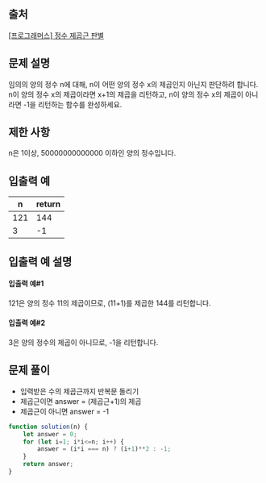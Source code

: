 ## 출처
[[프로그래머스] 정수 제곱근 판별](https://programmers.co.kr/learn/courses/30/lessons/12934)
## 문제 설명
임의의 양의 정수 n에 대해, n이 어떤 양의 정수 x의 제곱인지 아닌지 판단하려 합니다.
n이 양의 정수 x의 제곱이라면 x+1의 제곱을 리턴하고, n이 양의 정수 x의 제곱이 아니라면 -1을 리턴하는 함수를 완성하세요.

## 제한 사항
n은 1이상, 50000000000000 이하인 양의 정수입니다.
## 입출력 예
n	|return
-|-
121	|144
3	|-1
## 입출력 예 설명
#### 입출력 예#1
121은 양의 정수 11의 제곱이므로, (11+1)를 제곱한 144를 리턴합니다.

#### 입출력 예#2
3은 양의 정수의 제곱이 아니므로, -1을 리턴합니다.

## 문제 풀이
- 입력받은 수의 제곱근까지 반복문 돌리기
- 제곱근이면 answer = (제곱근+1)의 제곱
- 제곱근이 아니면 answer = -1

```js
function solution(n) {
    let answer = 0;
    for (let i=1; i*i<=n; i++) {
        answer = (i*i === n) ? (i+1)**2 : -1;
    }
    return answer;
}
```

